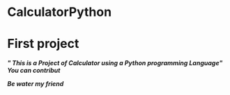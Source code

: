 # CalculatorPython #

# First project 

***" This is a Project of Calculator using a Python programming Language"***
***You can contribut***

***Be water my friend***

